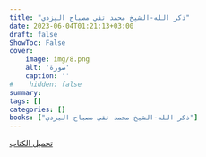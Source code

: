 ```yaml
---
title: "ذكر الله-الشيخ محمد تقي مصباح اليزدي"
date: 2023-06-04T01:21:13+03:00
draft: false
ShowToc: False
cover:
    image: img/8.png
    alt: 'صورة'
    caption: ''
#    hidden: false
summary: 
tags: []
categories: []
books: ["ذكر الله-الشيخ محمد تقي مصباح اليزدي"]
---
```

[تحميل الكتاب](./../../books/8.pdf)
